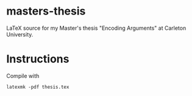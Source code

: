 # masters-thesis
LaTeX source for my Master's thesis "Encoding Arguments" at Carleton University.

# Instructions
Compile with 
~~~
latexmk -pdf thesis.tex
~~~
